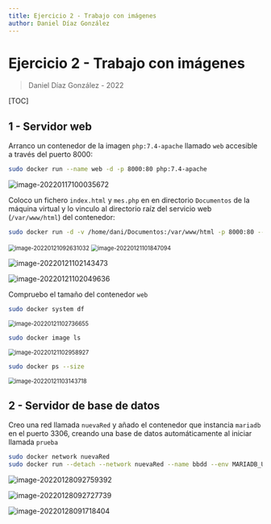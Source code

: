 ```yaml
---
title: Ejercicio 2 - Trabajo con imágenes
author: Daniel Díaz González
---
```


# Ejercicio 2 - Trabajo con imágenes

> Daniel Díaz González - 2022

[TOC]

## 1 - Servidor web

Arranco un contenedor de la imagen `php:7.4-apache` llamado `web` accesible a través del puerto 8000:

```bash
sudo docker run --name web -d -p 8000:80 php:7.4-apache
```

![image-20220117100035672](Ejercicios-Tema-7-Docker.assets/image-20220117100035672.png)

Coloco un fichero `index.html` y `mes.php` en en directorio `Documentos` de la máquina virtual y lo vinculo al directorio raíz del servicio web (`/var/www/html`) del contenedor:

```bash
sudo docker run -d -v /home/dani/Documentos:/var/www/html -p 8000:80 --name web php:7.4-apache
```

<img src="Ejercicios-Tema-7-Docker.assets/image-20220121092631032.png" alt="image-20220121092631032" style="zoom:80%;" />

<img src="Ejercicios-Tema-7-Docker.assets/image-20220121101847094.png" alt="image-20220121101847094" style="zoom:80%;" />

![image-20220121102143473](Ejercicios-Tema-7-Docker.assets/image-20220121102143473.png)

![image-20220121102049636](Ejercicios-Tema-7-Docker.assets/image-20220121102049636.png)



Compruebo el tamaño del contenedor `web`

```bash
sudo docker system df
```

<img src="Ejercicios-Tema-7-Docker.assets/image-20220121102736655.png" alt="image-20220121102736655" style="zoom:80%;" />

```bash
sudo docker image ls
```

<img src="Ejercicios-Tema-7-Docker.assets/image-20220121102958927.png" alt="image-20220121102958927" style="zoom:80%;" />

```bash
sudo docker ps --size
```

<img src="Ejercicios-Tema-7-Docker.assets/image-20220121103143718.png" alt="image-20220121103143718" style="zoom:80%;" />




## 2 - Servidor de base de datos

Creo una red llamada `nuevaRed` y añado el contenedor que instancia `mariadb` en el puerto 3306, creando una base de datos automáticamente al iniciar llamada `prueba`

```bash
sudo docker network nuevaRed
sudo docker run --detach --network nuevaRed --name bbdd --env MARIADB_USER=invitado --env MARIADB_PASSWORD=invitado --env MARIADB_ROOT_PASSWORD=root  mariadb:latest MARIADB_DATABASE=prueba --port 3306

```

![image-20220128092759392](Ejercicios-Tema-7-Docker.assets/image-20220128092759392.png)

![image-20220128092727739](Ejercicios-Tema-7-Docker.assets/image-20220128092727739.png)

![image-20220128091718404](Ejercicios-Tema-7-Docker.assets/image-20220128091718404.png)